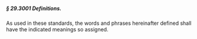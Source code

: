 ##### § 29.3001 Definitions. #####

As used in these standards, the words and phrases hereinafter defined shall have the indicated meanings so assigned.